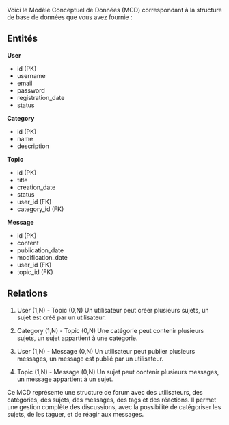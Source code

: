 Voici le Modèle Conceptuel de Données (MCD) correspondant à la structure de base de données que vous avez fournie :

## Entités

**User**

-   id (PK)
-   username
-   email
-   password
-   registration_date
-   status

**Category**

-   id (PK)
-   name
-   description

**Topic**

-   id (PK)
-   title
-   creation_date
-   status
-   user_id (FK)
-   category_id (FK)

**Message**

-   id (PK)
-   content
-   publication_date
-   modification_date
-   user_id (FK)
-   topic_id (FK)

## Relations

1. User (1,N) - Topic (0,N)
   Un utilisateur peut créer plusieurs sujets, un sujet est créé par un utilisateur.

2. Category (1,N) - Topic (0,N)
   Une catégorie peut contenir plusieurs sujets, un sujet appartient à une catégorie.

3. User (1,N) - Message (0,N)
   Un utilisateur peut publier plusieurs messages, un message est publié par un utilisateur.

4. Topic (1,N) - Message (0,N)
   Un sujet peut contenir plusieurs messages, un message appartient à un sujet.


Ce MCD représente une structure de forum avec des utilisateurs, des catégories, des sujets, des messages, des tags et des réactions. Il permet une gestion complète des discussions, avec la possibilité de catégoriser les sujets, de les taguer, et de réagir aux messages.

